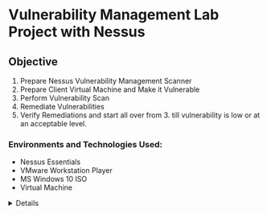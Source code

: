 # Vulnerability Management Lab Project with Nessus
## Objective

1. Prepare Nessus Vulnerability Management Scanner
2. Prepare Client Virtual Machine and Make it Vulnerable
3. Perform Vulnerability Scan
4. Remediate Vulnerabilities
5. Verify Remediations and start all over from 3. till vulnerability is low or at an acceptable level.

### Environments and Technologies Used:

- Nessus Essentials
- VMware Workstation Player
- MS Windows 10 ISO
- Virtual Machine

<details close>

<div>

</summary>

## Prepare Nessus Vulnerability Management Scanner
1. Download and install VMWare player.
2. Download Window 10 ISO
3. Download, install Nessus on local machine after registering and receiving activation code.
![Download and install Nessus](./images/download-nessus.png)
![Download and install Nessus](./images/download-nessus1.png)
![Download and install Nessus](./images/download-nessus2.png)
4. Next on the installation welcome page that displays, Click connect via SSL, advanced, proceed to localhost. 
![Download and install Nessus](./images/download-nessus3.png)
![Download and install Nessus](./images/download-nessus4.png)
5. Then click next and select - Register for Nessus Essentials, then click continue. 
![Download and Install Nessus](./images/download-nessus5.png)
6. Then provide activation code from your email. Then create username and password. Next, Nessus download plugins to finish setup.
![Download and Install Nessus](./images/download-nessus6.png)
![Download and Install Nessus](./images/download-nessus7.png)
![Download and Install Nessus](./images/download-nessus8.png)
![Download and Install Nessus](./images/download-nessus9.png)
![Nessus Installation complete](./images/download-nessus10.png)

## Prepare Client Virtual Machine
1. Install and launch VMware Workstation Player on your local machine to setup Windows 10 virtual machine. Click Player → File → New Virtual Machine → Browse then select the ISO image → Next → Add the name → disk size → Next → Customize Hardware (set Memory,CPU, Network Adaptor:Bridge (so that both VM and local machine can communicate with each other)) → Finish.
![Setup VM ](./images/vm-v.png)
2. As VM launches, click next and complete the installation of Windows 10 Pro accordingly, including username and password.
![Win 10 VM Setup](./images/vm-v2.png)
![Win 10 VM Setup](./images/vm-v3.png)
![Win 10 VM Setup](./images/vm-v4.png)


## Perform Basic Scan against the Windows 10 VM
1. This first basic scan is to confirm that all the setup is in order and you can get a scan result. First we locate its IP4 address by login into the VM: In the search field on the Start bar → type CMD → ipconfig. 
![identify the IP of the Windows 10 VM](./images/ipaddress.png)

2. Ping the VM from our local machine in this case; using ```ping 10.0.0.187 -t``` to confirm if we can reach it. But it timeouts. 
![Windows 10 VM timeouts](./images/iptimeouts.png)
3. We would need to disable the internal firewall in the VM. Type wf.msc in the search bar on the VM to launch the Windows defender firewall console. To disable the firewall properties we turn off the firewall state for the Domain Profile, Private Profile and Public Profile. After this, notice that the IP pinging stops timing out showing that the VM is now reachable.
![Disable defender](./images/wf.msc.png)
![Disable defender](./images/wf.msc2.png)
![VM stops timing out](./images/VM-reachable.png)
4. Next perform a basic scan to confirm that the settings are in order: At Nesses Essentials web portal, click New Scan → Basic Network Scan → Add Name (You can name it any name), Targets (add the IP of the windows 10 VM)  → Save. Click on the play button to launch the scan. When the scan has finished we can click on it to display the scan results. Nessus uses colours to indicate the severity level. 
![Basic network Scan](./images/BN-scan.png)
![Basic network Scan](./images/BN-scan2.png)
![Basic network Scan](./images/BN-scan3.png)
![Basic network Scan](./images/BN-scan4.png)
![Basic network Scan](./images/BN-scan5.png)
![Basic network Scan](./images/BN-scan6.png)
- Create a new Task: Title the "Name" and "Comment" as “Scan - Azure Vulnerable VMs”. Select “Azure Vulnerable VMs” as Scan Targets → . Save the Task. “Start” the “Scan - Azure Vulnerable VMs” Task by clicking the play button.
![Unauthenticated Scan](./images/unauthenticated4.png)
![Unauthenticated Scan](./images/unauthenticated5.png)


Take Note of the Status:
- Once the scan is finished, click the date under “Last Report” to see the results. Take note of Tabs, specifically the “Results” tab. Even though we installed a super old version of Firefox, note that it does not show up here. Note that this is because we aren’t running a credentialed scan so the scanner could not discover it. We will configure credential scans next.
![OpenVAS url](./images/old-software2.png)
## Make Configurations for Credentialed Scans (Within VM)
- Disable Windows Firewall, Disable User Account Control, Enable Remote Registry, Set Registry Key, Launch Registry Editor (regedit.exe) in “Run as administrator” mode and grant Admin Approval, if requested. Navigate to KEY_LOCAL_MACHINE hive. Open SOFTWARE\Microsoft\Windows\CurrentVersion\Policies\System key. Create a new DWORD (32-bit) value with the following properties:  Name: LocalAccountTokenFilterPolicy  Value: 1. Close Registry Editor Restart the VM.


## Make Configurations for Credentialed Scans (OpenVAS)
- Go to Configuration → Credentials → New Credential. Name / Comment → “Azure VM Credentials”. Allow Insecure Use: Yes. Username: azureuser. Password: Cyberlab123!, Save. Go to Configuration → Targets → CLONE the Target we made before. NEW Name / Comment: “Azure Vulnerable VMs - Credentialed Scan”. Ensure the Private IP is still accurate
Credentials → SMB → Select the Credentials we just made: Azure VM Credentials, Save

## Execute Credentialed Scan against our Vulnerable Windows VM
- Within Greenbone / OpenVAS, go to Scans → Tasks, CLONE the “Scan - Azure Vulnerable VMs” Task, then Edit it:
Name / Comment → “Scan - Azure Vulnerable VMs - Credentialed”, Targets: Azure Vulnerable VMs - Credentialed Scan
Save, Click the Play button to launch the new Credentialed Scan, wait for it to finish, It will take longer than the last one. Wait for it to finish, After the credentialed scan finishes, you can immediately see the difference in findings: 

- Check SMB Login under “Results”
Further inspect the individual vulnerabilities and see all the Criticals from the out-of-date FireFox
Remove the Filter (upper right)

## Remediate Vulnerabilities & Verify
- Log back into your Win10-Vulnerable VM
Uninstall Adobe Reader, VLC Player, and Firefox
Restart the VM and Verify Remediations. 
